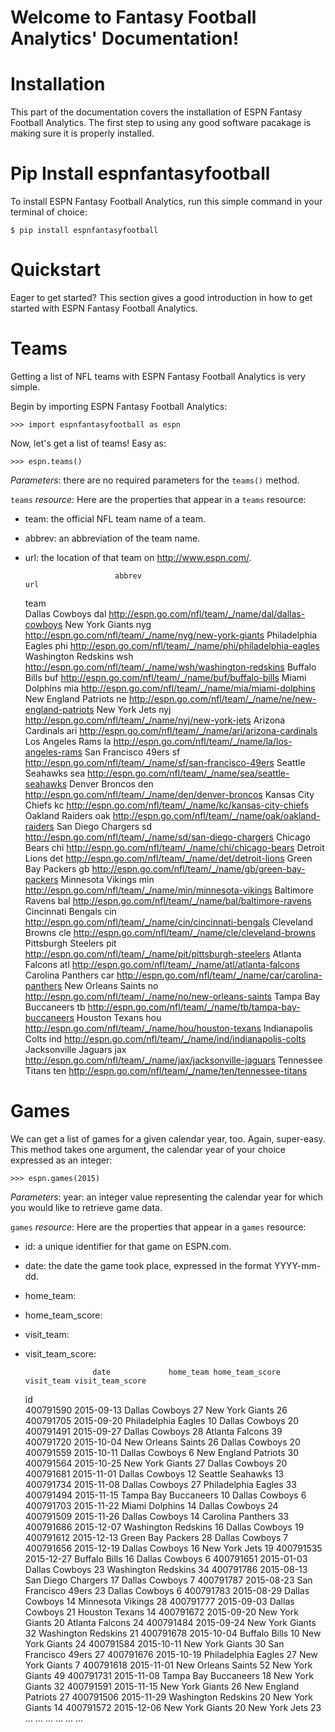 # Welcome to Fantasy Football Analytics' Documentation!

# Installation

This part of the documentation covers the installation of ESPN Fantasy Football Analytics.  The first step to using any good software pacakage
is making sure it is properly installed.

# Pip Install espnfantasyfootball

To install ESPN Fantasy Football Analytics, run this simple command in your terminal of choice:

    $ pip install espnfantasyfootball
    
# Quickstart

Eager to get started?  This section gives a good introduction in how to get started with ESPN Fantasy Football Analytics.

# Teams

Getting a list of NFL teams with ESPN Fantasy Football Analytics is very simple.

Begin by importing ESPN Fantasy Football Analytics:

    >>> import espnfantasyfootball as espn
    
Now, let's get a list of teams!  Easy as:

    >>> espn.teams()
    
*Parameters*: there are no required parameters for the `teams()` method.

`teams` *resource*: Here are the properties that appear in a `teams` resource:
- team: the official NFL team name of a team.
- abbrev: an abbreviation of the team name.
- url: the location of that team on http://www.espn.com/.

    
						  abbrev                                                         url
	team                                                                                    
	Dallas Cowboys          dal        http://espn.go.com/nfl/team/_/name/dal/dallas-cowboys
	New York Giants         nyg       http://espn.go.com/nfl/team/_/name/nyg/new-york-giants
	Philadelphia Eagles     phi   http://espn.go.com/nfl/team/_/name/phi/philadelphia-eagles
	Washington Redskins     wsh   http://espn.go.com/nfl/team/_/name/wsh/washington-redskins
	Buffalo Bills           buf         http://espn.go.com/nfl/team/_/name/buf/buffalo-bills
	Miami Dolphins          mia        http://espn.go.com/nfl/team/_/name/mia/miami-dolphins
	New England Patriots     ne   http://espn.go.com/nfl/team/_/name/ne/new-england-patriots
	New York Jets           nyj         http://espn.go.com/nfl/team/_/name/nyj/new-york-jets
	Arizona Cardinals       ari     http://espn.go.com/nfl/team/_/name/ari/arizona-cardinals
	Los Angeles Rams         la       http://espn.go.com/nfl/team/_/name/la/los-angeles-rams
	San Francisco 49ers      sf    http://espn.go.com/nfl/team/_/name/sf/san-francisco-49ers
	Seattle Seahawks        sea      http://espn.go.com/nfl/team/_/name/sea/seattle-seahawks
	Denver Broncos          den        http://espn.go.com/nfl/team/_/name/den/denver-broncos
	Kansas City Chiefs       kc     http://espn.go.com/nfl/team/_/name/kc/kansas-city-chiefs
	Oakland Raiders         oak       http://espn.go.com/nfl/team/_/name/oak/oakland-raiders
	San Diego Chargers       sd     http://espn.go.com/nfl/team/_/name/sd/san-diego-chargers
	Chicago Bears           chi         http://espn.go.com/nfl/team/_/name/chi/chicago-bears
	Detroit Lions           det         http://espn.go.com/nfl/team/_/name/det/detroit-lions
	Green Bay Packers        gb      http://espn.go.com/nfl/team/_/name/gb/green-bay-packers
	Minnesota Vikings       min     http://espn.go.com/nfl/team/_/name/min/minnesota-vikings
	Baltimore Ravens        bal      http://espn.go.com/nfl/team/_/name/bal/baltimore-ravens
	Cincinnati Bengals      cin    http://espn.go.com/nfl/team/_/name/cin/cincinnati-bengals
	Cleveland Browns        cle      http://espn.go.com/nfl/team/_/name/cle/cleveland-browns
	Pittsburgh Steelers     pit   http://espn.go.com/nfl/team/_/name/pit/pittsburgh-steelers
	Atlanta Falcons         atl       http://espn.go.com/nfl/team/_/name/atl/atlanta-falcons
	Carolina Panthers       car     http://espn.go.com/nfl/team/_/name/car/carolina-panthers
	New Orleans Saints       no     http://espn.go.com/nfl/team/_/name/no/new-orleans-saints
	Tampa Bay Buccaneers     tb   http://espn.go.com/nfl/team/_/name/tb/tampa-bay-buccaneers
	Houston Texans          hou        http://espn.go.com/nfl/team/_/name/hou/houston-texans
	Indianapolis Colts      ind    http://espn.go.com/nfl/team/_/name/ind/indianapolis-colts
	Jacksonville Jaguars    jax  http://espn.go.com/nfl/team/_/name/jax/jacksonville-jaguars
	Tennessee Titans        ten      http://espn.go.com/nfl/team/_/name/ten/tennessee-titans
	
# Games

We can get a list of games for a given calendar year, too.  Again, super-easy.  This method takes one argument, the calendar year of your choice
expressed as an integer:

    >>> espn.games(2015)
    
*Parameters*: year: an integer value representing the calendar year for which you would like to retrieve game data.

`games` *resource*: Here are the properties that appear in a `games` resource:
- id: a unique identifier for that game on ESPN.com.
- date: the date the game took place, expressed in the format YYYY-mm-dd.
- home_team:
- home_team_score:
- visit_team:
- visit_team_score:
    
    				 date             home_team home_team_score            visit_team visit_team_score
	id                                                                                                
	400791590  2015-09-13        Dallas Cowboys              27       New York Giants               26
	400791705  2015-09-20   Philadelphia Eagles              10        Dallas Cowboys               20
	400791491  2015-09-27        Dallas Cowboys              28       Atlanta Falcons               39
	400791720  2015-10-04    New Orleans Saints              26        Dallas Cowboys               20
	400791559  2015-10-11        Dallas Cowboys               6  New England Patriots               30
	400791564  2015-10-25       New York Giants              27        Dallas Cowboys               20
	400791681  2015-11-01        Dallas Cowboys              12      Seattle Seahawks               13
	400791734  2015-11-08        Dallas Cowboys              27   Philadelphia Eagles               33
	400791494  2015-11-15  Tampa Bay Buccaneers              10        Dallas Cowboys                6
	400791703  2015-11-22        Miami Dolphins              14        Dallas Cowboys               24
	400791509  2015-11-26        Dallas Cowboys              14     Carolina Panthers               33
	400791686  2015-12-07   Washington Redskins              16        Dallas Cowboys               19
	400791612  2015-12-13     Green Bay Packers              28        Dallas Cowboys                7
	400791656  2015-12-19        Dallas Cowboys              16         New York Jets               19
	400791535  2015-12-27         Buffalo Bills              16        Dallas Cowboys                6
	400791651  2015-01-03        Dallas Cowboys              23   Washington Redskins               34
	400791786  2015-08-13    San Diego Chargers              17        Dallas Cowboys                7
	400791787  2015-08-23   San Francisco 49ers              23        Dallas Cowboys                6
	400791783  2015-08-29        Dallas Cowboys              14     Minnesota Vikings               28
	400791777  2015-09-03        Dallas Cowboys              21        Houston Texans               14
	400791672  2015-09-20       New York Giants              20       Atlanta Falcons               24
	400791484  2015-09-24       New York Giants              32   Washington Redskins               21
	400791678  2015-10-04         Buffalo Bills              10       New York Giants               24
	400791584  2015-10-11       New York Giants              30   San Francisco 49ers               27
	400791676  2015-10-19   Philadelphia Eagles              27       New York Giants                7
	400791618  2015-11-01    New Orleans Saints              52       New York Giants               49
	400791731  2015-11-08  Tampa Bay Buccaneers              18       New York Giants               32
	400791591  2015-11-15       New York Giants              26  New England Patriots               27
	400791506  2015-11-29   Washington Redskins              20       New York Giants               14
	400791572  2015-12-06       New York Giants              20         New York Jets               23
	...               ...                   ...             ...                   ...              ...